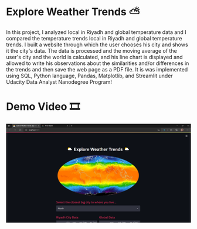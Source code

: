 # Explore Weather Trends ⛅

In this project, I analyzed local in Riyadh and global temperature data and I compared the temperature trends local in Riyadh and global temperature trends. I built a website through which the user chooses his city and shows it the city's data. The data is processed and the moving average of the user's city and the world is calculated, and his line chart is displayed and allowed to write his observations about the similarities and/or differences in the trends and then save the web page as a PDF file. It is was implemented using SQL, Python language, Pandas, Matplotlib, and Streamlit under Udacity Data Analyst Nanodegree Program!

# Demo Video 🎞
[![Watch the video](https://github.com/AmalAljabri/Explore-Weather-Trends/blob/main/Images/Img_App_1.png)](https://www.youtube.com/watch?v=i9sVUrlcGkY)
